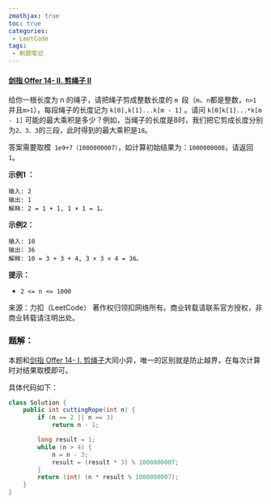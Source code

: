 ```yaml
---
zmathjax: true
toc: true
categories:
 - LeetCode
tags:
 - 刷题笔记
---
```


#### [剑指 Offer 14- II. 剪绳子 II](https://leetcode-cn.com/problems/jian-sheng-zi-ii-lcof/)

给你一根长度为 n 的绳子，请把绳子剪成整数长度的 `m `段（`m`、`n`都是整数，`n>1`并且`m>1`），每段绳子的长度记为 `k[0],k[1]...k[m - 1]` 。请问 `k[0]k[1]...*k[m - 1]` 可能的最大乘积是多少？例如，当绳子的长度是8时，我们把它剪成长度分别为`2、3、3`的三段，此时得到的最大乘积是`18`。

答案需要取模` 1e9+7（1000000007）`，如计算初始结果为：`1000000008`，请返回 `1`。

<!--more-->

**示例1 ：**

```
输入: 2
输出: 1
解释: 2 = 1 + 1, 1 × 1 = 1。
```

**示例2：**

```
输入: 10
输出: 36
解释: 10 = 3 + 3 + 4, 3 × 3 × 4 = 36。
```

**提示：**

- `2 <= n <= 1000`

来源：力扣（LeetCode）
著作权归领扣网络所有。商业转载请联系官方授权，非商业转载请注明出处。

### 题解：

本题和[剑指 Offer 14- I. 剪绳子](https://leetcode-cn.com/problems/jian-sheng-zi-lcof/)大同小异，唯一的区别就是防止越界，在每次计算时对结果取模即可。

具体代码如下：

```java
class Solution {
    public int cuttingRope(int n) {
        if (n == 2 || n == 3)
            return n - 1;

        long result = 1;
        while (n > 4) {
            n = n - 3;
            result = (result * 3) % 1000000007;
        }
        return (int) (n * result % 1000000007);
    }
}
```

